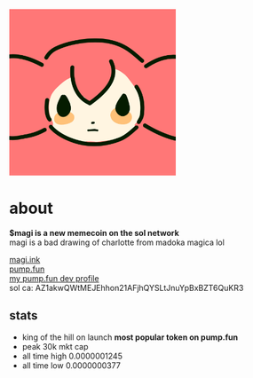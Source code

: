 <img src="magi.jpg" alt="magi drawing" width="300px"/>  

# about  
**$magi is a new memecoin on the sol network**   
magi is a bad drawing of charlotte from madoka magica lol  

[magi.ink](https://magi.ink)  
[pump.fun](https://www.pump.fun/AZ1akwQWtMEJEhhon21AFjhQYSLtJnuYpBxBZT6QuKR3)  
[my pump.fun dev profile](https://www.pump.fun/profile/hampter)  
sol ca: AZ1akwQWtMEJEhhon21AFjhQYSLtJnuYpBxBZT6QuKR3  

## stats
* king of the hill on launch **most popular token on pump.fun**
* peak 30k mkt cap
* all time high 0.0000001245
* all time low 0.0000000377